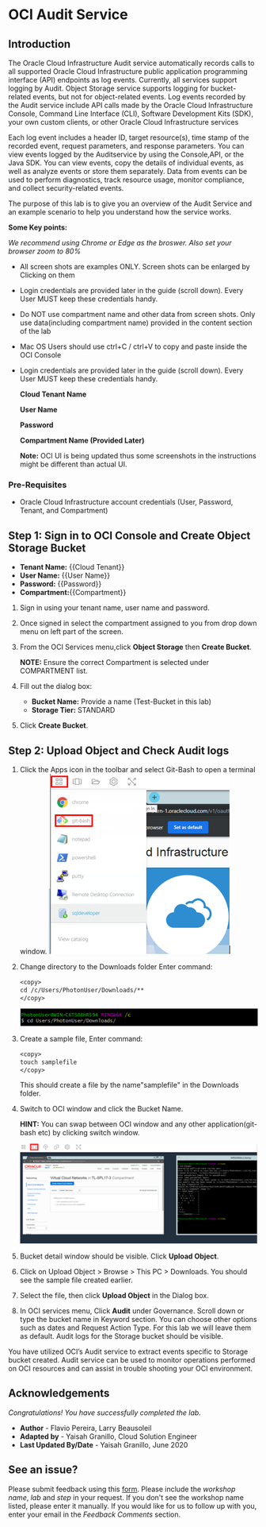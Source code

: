 # OCI Audit Service

## Introduction

The Oracle Cloud Infrastructure Audit service automatically records calls to all supported Oracle Cloud Infrastructure public application programming interface (API) endpoints as log events. Currently, all services support logging by Audit. Object Storage service supports logging for bucket-related events, but not for object-related events. Log events recorded by the Audit service include API calls made by the Oracle Cloud Infrastructure Console, Command Line Interface (CLI), Software Development Kits (SDK), your own custom clients, or other Oracle Cloud Infrastructure services

Each log event includes a header ID, target resource(s), time stamp of the recorded event, request parameters, and response parameters. You can view events logged by the Auditservice by using the Console,API, or the Java SDK. You can view events, copy the details of individual events, as well as analyze events or store them separately. Data from events can be used to perform diagnostics, track resource usage, monitor compliance, and collect security-related events.

The purpose of this lab is to give you an overview of the Audit Service and an example scenario to help you understand how the service works.

**Some Key points:**

*We recommend using Chrome or Edge as the broswer. Also set your browser zoom to 80%*

- All screen shots are examples ONLY. Screen shots can be enlarged by Clicking on them

- Login credentials are provided later in the guide (scroll down). Every User MUST keep these credentials handy.

- Do NOT use compartment name and other data from screen shots. Only use  data(including compartment name) provided in the content section of the lab

- Mac OS Users should use ctrl+C / ctrl+V to copy and paste inside the OCI Console

- Login credentials are provided later in the guide (scroll down). Every User MUST keep these credentials handy.

    **Cloud Tenant Name**

    **User Name**

    **Password**

    **Compartment Name (Provided Later)**

    **Note:** OCI UI is being updated thus some screenshots in the instructions might be different than actual UI.

### Pre-Requisites

- Oracle Cloud Infrastructure account credentials (User, Password, Tenant, and Compartment)  

## Step 1: Sign in to OCI Console and Create Object Storage Bucket

* **Tenant Name:** {{Cloud Tenant}}
* **User Name:** {{User Name}}
* **Password:** {{Password}}
* **Compartment:**{{Compartment}}

1. Sign in using your tenant name, user name and password.

2. Once signed in select the compartment assigned to you from drop down menu on left part of the screen.

3. From the OCI Services menu,click **Object Storage** then **Create Bucket**.

    **NOTE:** Ensure the correct Compartment is selected under COMPARTMENT list.

4. Fill out the dialog box:
      
      - **Bucket Name:** Provide a name (Test-Bucket in this lab)
      - **Storage Tier:**  STANDARD 

5. Click **Create Bucket**.

## Step 2: Upload Object and Check Audit logs

1. Click the Apps icon in the toolbar and select  Git-Bash to open a terminal window.
    ![](./../audit-service/images/AUDIT004.PNG " ")

2. Change directory to the Downloads folder Enter command: 
    
    ```
    <copy>
    cd /c/Users/PhotonUser/Downloads/**
    </copy>
    ```
    ![](./../audit-service/images/AUDIT005.PNG " ")

3. Create a sample file, Enter command:
    
    ```
    <copy>
    touch samplefile
    </copy>
    ```
    This should create a file by the name"samplefile" in the Downloads folder.

4. Switch to OCI window and click the Bucket Name.

    **HINT:** You can swap between OCI window and any other application(git-bash etc) by clicking switch window.

    ![](./../audit-service/images/AUDIT006.PNG " ")

5. Bucket detail window should be visible. Click **Upload Object**.

6. Click on Upload Object > Browse > This PC > Downloads. You should see the sample file created earlier.

7. Select the file, then click **Upload Object** in the Dialog box.

8. In OCI services menu, Click **Audit** under Governance. Scroll down or type the bucket name in 
Keyword section. You can choose other options
such as dates and Request Action Type. For this 
lab we will leave them as default. Audit logs for the Storage bucket should be visible.

You have utilized OCI’s Audit service to extract events specific to Storage bucket created. Audit service can be used to monitor operations performed on OCI resources and can assist in trouble shooting your OCI environment.

## Acknowledgements
*Congratulations! You have successfully completed the lab.*

- **Author** - Flavio Pereira, Larry Beausoleil
- **Adapted by** -  Yaisah Granillo, Cloud Solution Engineer
- **Last Updated By/Date** - Yaisah Granillo, June 2020

## See an issue?
Please submit feedback using this [form](https://apexapps.oracle.com/pls/apex/f?p=133:1:::::P1_FEEDBACK:1). Please include the *workshop name*, *lab* and *step* in your request.  If you don't see the workshop name listed, please enter it manually. If you would like for us to follow up with you, enter your email in the *Feedback Comments* section. 
